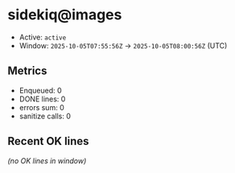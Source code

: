 # sidekiq@images

- Active: `active`
- Window: `2025-10-05T07:55:56Z` → `2025-10-05T08:00:56Z` (UTC)

## Metrics
- Enqueued: 0
- DONE lines: 0
- errors sum: 0
- sanitize calls: 0

## Recent OK lines
_(no OK lines in window)_
